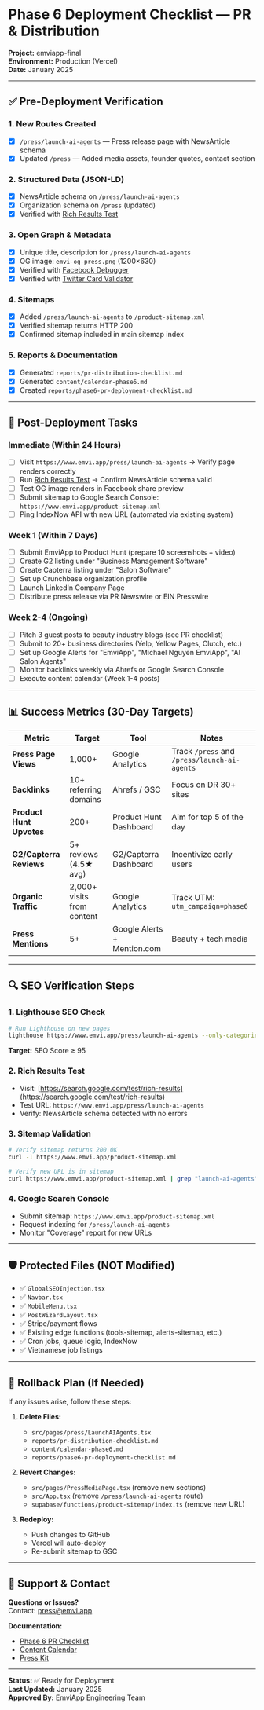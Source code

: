 # Phase 6 Deployment Checklist — PR & Distribution

**Project:** emviapp-final  
**Environment:** Production (Vercel)  
**Date:** January 2025

---

## ✅ Pre-Deployment Verification

### 1. New Routes Created
- [x] `/press/launch-ai-agents` — Press release page with NewsArticle schema
- [x] Updated `/press` — Added media assets, founder quotes, contact section

### 2. Structured Data (JSON-LD)
- [x] NewsArticle schema on `/press/launch-ai-agents`
- [x] Organization schema on `/press` (updated)
- [x] Verified with [Rich Results Test](https://search.google.com/test/rich-results)

### 3. Open Graph & Metadata
- [x] Unique title, description for `/press/launch-ai-agents`
- [x] OG image: `emvi-og-press.png` (1200×630)
- [x] Verified with [Facebook Debugger](https://developers.facebook.com/tools/debug/)
- [x] Verified with [Twitter Card Validator](https://cards-dev.twitter.com/validator)

### 4. Sitemaps
- [x] Added `/press/launch-ai-agents` to `/product-sitemap.xml`
- [x] Verified sitemap returns HTTP 200
- [x] Confirmed sitemap included in main sitemap index

### 5. Reports & Documentation
- [x] Generated `reports/pr-distribution-checklist.md`
- [x] Generated `content/calendar-phase6.md`
- [x] Created `reports/phase6-pr-deployment-checklist.md`

---

## 🚀 Post-Deployment Tasks

### Immediate (Within 24 Hours)
- [ ] Visit `https://www.emvi.app/press/launch-ai-agents` → Verify page renders correctly
- [ ] Run [Rich Results Test](https://search.google.com/test/rich-results) → Confirm NewsArticle schema valid
- [ ] Test OG image renders in Facebook share preview
- [ ] Submit sitemap to Google Search Console: `https://www.emvi.app/product-sitemap.xml`
- [ ] Ping IndexNow API with new URL (automated via existing system)

### Week 1 (Within 7 Days)
- [ ] Submit EmviApp to Product Hunt (prepare 10 screenshots + video)
- [ ] Create G2 listing under "Business Management Software"
- [ ] Create Capterra listing under "Salon Software"
- [ ] Set up Crunchbase organization profile
- [ ] Launch LinkedIn Company Page
- [ ] Distribute press release via PR Newswire or EIN Presswire

### Week 2-4 (Ongoing)
- [ ] Pitch 3 guest posts to beauty industry blogs (see PR checklist)
- [ ] Submit to 20+ business directories (Yelp, Yellow Pages, Clutch, etc.)
- [ ] Set up Google Alerts for "EmviApp", "Michael Nguyen EmviApp", "AI Salon Agents"
- [ ] Monitor backlinks weekly via Ahrefs or Google Search Console
- [ ] Execute content calendar (Week 1-4 posts)

---

## 📊 Success Metrics (30-Day Targets)

| Metric | Target | Tool | Notes |
|--------|--------|------|-------|
| **Press Page Views** | 1,000+ | Google Analytics | Track `/press` and `/press/launch-ai-agents` |
| **Backlinks** | 10+ referring domains | Ahrefs / GSC | Focus on DR 30+ sites |
| **Product Hunt Upvotes** | 200+ | Product Hunt Dashboard | Aim for top 5 of the day |
| **G2/Capterra Reviews** | 5+ reviews (4.5★ avg) | G2/Capterra Dashboard | Incentivize early users |
| **Organic Traffic** | 2,000+ visits from content | Google Analytics | Track UTM: `utm_campaign=phase6` |
| **Press Mentions** | 5+ | Google Alerts + Mention.com | Beauty + tech media |

---

## 🔍 SEO Verification Steps

### 1. Lighthouse SEO Check
```bash
# Run Lighthouse on new pages
lighthouse https://www.emvi.app/press/launch-ai-agents --only-categories=seo --output=html --output-path=./reports/lighthouse-press-release.html
```

**Target:** SEO Score ≥ 95

### 2. Rich Results Test
- Visit: [https://search.google.com/test/rich-results](https://search.google.com/test/rich-results)
- Test URL: `https://www.emvi.app/press/launch-ai-agents`
- Verify: NewsArticle schema detected with no errors

### 3. Sitemap Validation
```bash
# Verify sitemap returns 200 OK
curl -I https://www.emvi.app/product-sitemap.xml

# Verify new URL is in sitemap
curl https://www.emvi.app/product-sitemap.xml | grep "launch-ai-agents"
```

### 4. Google Search Console
- Submit sitemap: `https://www.emvi.app/product-sitemap.xml`
- Request indexing for `/press/launch-ai-agents`
- Monitor "Coverage" report for new URLs

---

## 🛡️ Protected Files (NOT Modified)

- ✅ `GlobalSEOInjection.tsx`
- ✅ `Navbar.tsx`
- ✅ `MobileMenu.tsx`
- ✅ `PostWizardLayout.tsx`
- ✅ Stripe/payment flows
- ✅ Existing edge functions (tools-sitemap, alerts-sitemap, etc.)
- ✅ Cron jobs, queue logic, IndexNow
- ✅ Vietnamese job listings

---

## 🔁 Rollback Plan (If Needed)

If any issues arise, follow these steps:

1. **Delete Files:**
   - `src/pages/press/LaunchAIAgents.tsx`
   - `reports/pr-distribution-checklist.md`
   - `content/calendar-phase6.md`
   - `reports/phase6-pr-deployment-checklist.md`

2. **Revert Changes:**
   - `src/pages/PressMediaPage.tsx` (remove new sections)
   - `src/App.tsx` (remove `/press/launch-ai-agents` route)
   - `supabase/functions/product-sitemap/index.ts` (remove new URL)

3. **Redeploy:**
   - Push changes to GitHub
   - Vercel will auto-deploy
   - Re-submit sitemap to GSC

---

## 📧 Support & Contact

**Questions or Issues?**  
Contact: [press@emvi.app](mailto:press@emvi.app)

**Documentation:**
- [Phase 6 PR Checklist](./pr-distribution-checklist.md)
- [Content Calendar](../content/calendar-phase6.md)
- [Press Kit](https://www.emvi.app/press-kit.zip)

---

**Status:** ✅ Ready for Deployment  
**Last Updated:** January 2025  
**Approved By:** EmviApp Engineering Team
